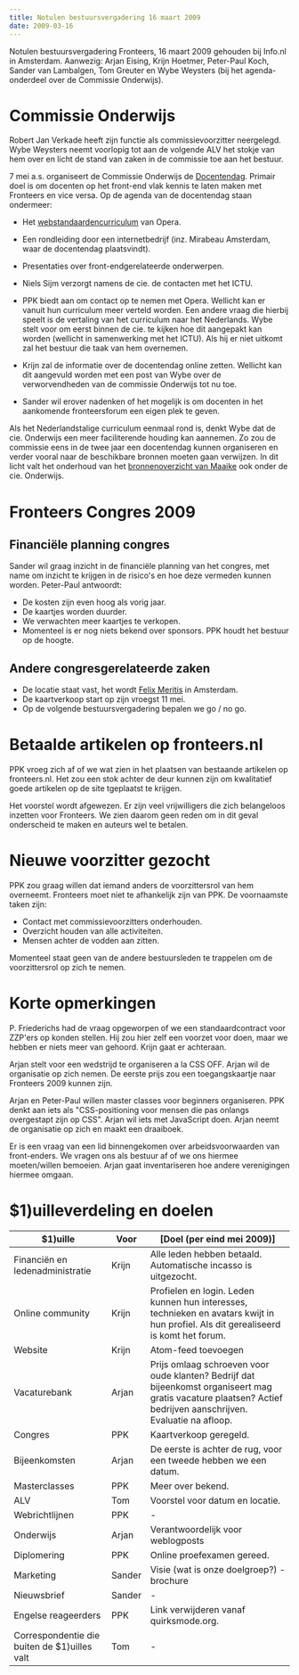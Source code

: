 ```yaml
---
title: Notulen bestuursvergadering 16 maart 2009
date: 2009-03-16
---
```


Notulen bestuursvergadering Fronteers, 16 maart 2009 gehouden bij Info.nl in Amsterdam. Aanwezig: Arjan Eising, Krijn Hoetmer, Peter-Paul Koch, Sander van Lambalgen, Tom Greuter en Wybe Weysters (bij het agenda-onderdeel over de Commissie Onderwijs).

# Commissie Onderwijs

Robert Jan Verkade heeft zijn functie als commissievoorzitter neergelegd. Wybe Weysters neemt voorlopig tot aan de volgende ALV het stokje van hem over en licht de stand van zaken in de commissie toe aan het bestuur.

7 mei a.s. organiseert de Commissie Onderwijs de [Docentendag](/docentendag). Primair doel is om docenten op het front-end vlak kennis te laten maken met Fronteers en vice versa. Op de agenda van de docentendag staan ondermeer:

-   Het [webstandaardencurriculum](http://www.opera.com/company/education/curriculum/) van Opera.
-   Een rondleiding door een internetbedrijf (inz. Mirabeau Amsterdam, waar de docentendag plaatsvindt).
-   Presentaties over front-endgerelateerde onderwerpen.

-   Niels Sijm verzorgt namens de cie. de contacten met het ICTU.
-   PPK biedt aan om contact op te nemen met Opera. Wellicht kan er vanuit hun curriculum meer verteld worden. Een andere vraag die hierbij speelt is de vertaling van het curriculum naar het Nederlands. Wybe stelt voor om eerst binnen de cie. te kijken hoe dit aangepakt kan worden (wellicht in samenwerking met het ICTU). Als hij er niet uitkomt zal het bestuur die taak van hem overnemen.
-   Krijn zal de informatie over de docentendag online zetten. Wellicht kan dit aangevuld worden met een post van Wybe over de verworvendheden van de commissie Onderwijs tot nu toe.
-   Sander wil erover nadenken of het mogelijk is om docenten in het aankomende fronteersforum een eigen plek te geven.

Als het Nederlandstalige curriculum eenmaal rond is, denkt Wybe dat de cie. Onderwijs een meer faciliterende houding kan aannemen. Zo zou de commissie eens in de twee jaar een docentendag kunnen organiseren en verder vooral naar de beschikbare bronnen moeten gaan verwijzen. In dit licht valt het onderhoud van het [bronnenoverzicht van Maaike](/vereniging/commissies/onderwijs/bronnen) ook onder de cie. Onderwijs.

# Fronteers Congres 2009

## Financiële planning congres

Sander wil graag inzicht in de financiële planning van het congres, met name om inzicht te krijgen in de risico's en hoe deze vermeden kunnen worden. Peter-Paul antwoordt:

-   De kosten zijn even hoog als vorig jaar.
-   De kaartjes worden duurder.
-   We verwachten meer kaartjes te verkopen.
-   Momenteel is er nog niets bekend over sponsors. PPK houdt het bestuur op de hoogte.

## Andere congresgerelateerde zaken

-   De locatie staat vast, het wordt [Felix Meritis](http://www.felix.meritis.nl/) in Amsterdam.
-   De kaartverkoop start op zijn vroegst 11 mei.
-   Op de volgende bestuursvergadering bepalen we go / no go.

# Betaalde artikelen op fronteers.nl

PPK vroeg zich af of we wat zien in het plaatsen van bestaande artikelen op fronteers.nl. Het zou een stok achter de deur kunnen zijn om kwalitatief goede artikelen op de site tgeplaatst te krijgen.

Het voorstel wordt afgewezen. Er zijn veel vrijwilligers die zich belangeloos inzetten voor Fronteers. We zien daarom geen reden om in dit geval onderscheid te maken en auteurs wel te betalen.

# Nieuwe voorzitter gezocht

PPK zou graag willen dat iemand anders de voorzittersrol van hem overneemt. Fronteers moet niet te afhankelijk zijn van PPK. De voornaamste taken zijn:

-   Contact met commissievoorzitters onderhouden.
-   Overzicht houden van alle activiteiten.
-   Mensen achter de vodden aan zitten.

Momenteel staat geen van de andere bestuursleden te trappelen om de voorzittersrol op zich te nemen.

# Korte opmerkingen

P. Friederichs had de vraag opgeworpen of we een standaardcontract voor ZZP'ers op konden stellen. Hij zou hier zelf een voorzet voor doen, maar we hebben er niets meer van gehoord. Krijn gaat er achteraan.

Arjan stelt voor een wedstrijd te organiseren a la CSS OFF. Arjan wil de organisatie op zich nemen. De eerste prijs zou een toegangskaartje naar Fronteers 2009 kunnen zijn.

Arjan en Peter-Paul willen master classes voor beginners organiseren. PPK denkt aan iets als "CSS-positioning voor mensen die pas onlangs overgestapt zijn op CSS". Arjan wil iets met JavaScript doen. Arjan neemt de organisatie op zich en maakt een draaiboek.

Er is een vraag van een lid binnengekomen over arbeidsvoorwaarden van front-enders. We vragen ons als bestuur af of we ons hiermee moeten/willen bemoeien. Arjan gaat inventariseren hoe andere verenigingen hiermee omgaan.

# $1)uilleverdeling en doelen

| $1)uille                                     | Voor   | [Doel (per eind mei 2009)]                                                                                                                                      |
| -------------------------------------------- | ------ | --------------------------------------------------------------------------------------------------------------------------------------------------------------- |
| Financiën en ledenadministratie              | Krijn  | Alle leden hebben betaald. Automatische incasso is uitgezocht.                                                                                                  |
| Online community                             | Krijn  | Profielen en login. Leden kunnen hun interesses, technieken en avatars kwijt in hun profiel. Als dit gerealiseerd is komt het forum.                            |
| Website                                      | Krijn  | Atom-feed toevoegen                                                                                                                                             |
| Vacaturebank                                 | Arjan  | Prijs omlaag schroeven voor oude klanten? Bedrijf dat bijeenkomst organiseert mag gratis vacature plaatsen? Actief bedrijven aanschrijven. Evaluatie na afloop. |
| Congres                                      | PPK    | Kaartverkoop geregeld.                                                                                                                                          |
| Bijeenkomsten                                | Arjan  | De eerste is achter de rug, voor een tweede hebben we een datum.                                                                                                |
| Masterclasses                                | PPK    | Meer over bekend.                                                                                                                                               |
| ALV                                          | Tom    | Voorstel voor datum en locatie.                                                                                                                                 |
| Webrichtlijnen                               | PPK    | -                                                                                                                                                               |
| Onderwijs                                    | Arjan  | Verantwoordelijk voor weblogposts                                                                                                                               |
| Diplomering                                  | PPK    | Online proefexamen gereed.                                                                                                                                      |
| Marketing                                    | Sander | Visie (wat is onze doelgroep?) - brochure                                                                                                                       |
| Nieuwsbrief                                  | Sander | -                                                                                                                                                               |
| Engelse reageerders                          | PPK    | Link verwijderen vanaf quirksmode.org.                                                                                                                          |
| Correspondentie die buiten de $1)uilles valt | Tom    | -                                                                                                                                                               |
